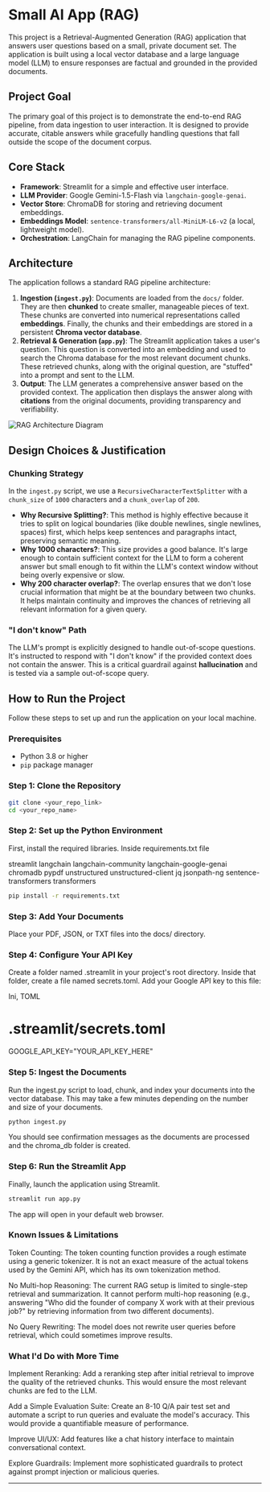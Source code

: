 # Small AI App (RAG)

This project is a Retrieval-Augmented Generation (RAG) application that answers user questions based on a small, private document set. The application is built using a local vector database and a large language model (LLM) to ensure responses are factual and grounded in the provided documents.

## Project Goal

The primary goal of this project is to demonstrate the end-to-end RAG pipeline, from data ingestion to user interaction. It is designed to provide accurate, citable answers while gracefully handling questions that fall outside the scope of the document corpus.

## Core Stack

- **Framework**: Streamlit for a simple and effective user interface.
- **LLM Provider**: Google Gemini-1.5-Flash via `langchain-google-genai`.
- **Vector Store**: ChromaDB for storing and retrieving document embeddings.
- **Embeddings Model**: `sentence-transformers/all-MiniLM-L6-v2` (a local, lightweight model).
- **Orchestration**: LangChain for managing the RAG pipeline components.

## Architecture

The application follows a standard RAG pipeline architecture:

1.  **Ingestion (`ingest.py`)**: Documents are loaded from the `docs/` folder. They are then **chunked** to create smaller, manageable pieces of text. These chunks are converted into numerical representations called **embeddings**. Finally, the chunks and their embeddings are stored in a persistent **Chroma vector database**.
2.  **Retrieval & Generation (`app.py`)**: The Streamlit application takes a user's question. This question is converted into an embedding and used to search the Chroma database for the most relevant document chunks. These retrieved chunks, along with the original question, are "stuffed" into a prompt and sent to the LLM.
3.  **Output**: The LLM generates a comprehensive answer based on the provided context. The application then displays the answer along with **citations** from the original documents, providing transparency and verifiability.

![RAG Architecture Diagram](https://i.imgur.com/YwN325X.png)

## Design Choices & Justification

### Chunking Strategy

In the `ingest.py` script, we use a `RecursiveCharacterTextSplitter` with a `chunk_size` of `1000` characters and a `chunk_overlap` of `200`.

* **Why Recursive Splitting?**: This method is highly effective because it tries to split on logical boundaries (like double newlines, single newlines, spaces) first, which helps keep sentences and paragraphs intact, preserving semantic meaning.
* **Why 1000 characters?**: This size provides a good balance. It's large enough to contain sufficient context for the LLM to form a coherent answer but small enough to fit within the LLM's context window without being overly expensive or slow.
* **Why 200 character overlap?**: The overlap ensures that we don't lose crucial information that might be at the boundary between two chunks. It helps maintain continuity and improves the chances of retrieving all relevant information for a given query.

### "I don't know" Path

The LLM's prompt is explicitly designed to handle out-of-scope questions. It's instructed to respond with "I don't know" if the provided context does not contain the answer. This is a critical guardrail against **hallucination** and is tested via a sample out-of-scope query.

## How to Run the Project

Follow these steps to set up and run the application on your local machine.

### Prerequisites

-   Python 3.8 or higher
-   `pip` package manager

### Step 1: Clone the Repository

```bash
git clone <your_repo_link>
cd <your_repo_name>
```

### Step 2: Set up the Python Environment
First, install the required libraries.
Inside requirements.txt file

streamlit
langchain
langchain-community
langchain-google-genai
chromadb
pypdf
unstructured
unstructured-client
jq
jsonpath-ng
sentence-transformers
transformers

```bash
pip install -r requirements.txt
```

### Step 3: Add Your Documents
Place your PDF, JSON, or TXT files into the docs/ directory.

### Step 4: Configure Your API Key
Create a folder named .streamlit in your project's root directory. Inside that folder, create a file named secrets.toml. Add your Google API key to this file:

Ini, TOML

# .streamlit/secrets.toml
GOOGLE_API_KEY="YOUR_API_KEY_HERE"

### Step 5: Ingest the Documents
Run the ingest.py script to load, chunk, and index your documents into the vector database. This may take a few minutes depending on the number and size of your documents.

```bash
python ingest.py
```
You should see confirmation messages as the documents are processed and the chroma_db folder is created.

### Step 6: Run the Streamlit App
Finally, launch the application using Streamlit.

```bash
streamlit run app.py
```
The app will open in your default web browser.

### Known Issues & Limitations
Token Counting: The token counting function provides a rough estimate using a generic tokenizer. It is not an exact measure of the actual tokens used by the Gemini API, which has its own tokenization method.

No Multi-hop Reasoning: The current RAG setup is limited to single-step retrieval and summarization. It cannot perform multi-hop reasoning (e.g., answering "Who did the founder of company X work with at their previous job?" by retrieving information from two different documents).

No Query Rewriting: The model does not rewrite user queries before retrieval, which could sometimes improve results.

### What I'd Do with More Time
Implement Reranking: Add a reranking step after initial retrieval to improve the quality of the retrieved chunks. This would ensure the most relevant chunks are fed to the LLM.

Add a Simple Evaluation Suite: Create an 8-10 Q/A pair test set and automate a script to run queries and evaluate the model's accuracy. This would provide a quantifiable measure of performance.

Improve UI/UX: Add features like a chat history interface to maintain conversational context.

Explore Guardrails: Implement more sophisticated guardrails to protect against prompt injection or malicious queries.


***

